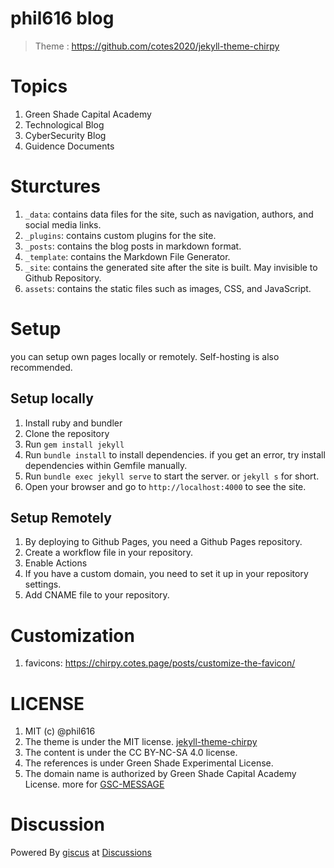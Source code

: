# phil616 blog

> Theme : https://github.com/cotes2020/jekyll-theme-chirpy

# Topics

1. Green Shade Capital Academy
2. Technological Blog
3. CyberSecurity Blog
4. Guidence Documents

# Sturctures

1. `_data`: contains data files for the site, such as navigation, authors, and social media links.
2. `_plugins`: contains custom plugins for the site.
3. `_posts`: contains the blog posts in markdown format.
4. `_template`: contains the Markdown File Generator.
5. `_site`: contains the generated site after the site is built. May invisible to Github Repository.
6. `assets`: contains the static files such as images, CSS, and JavaScript.

# Setup

you can setup own pages locally or remotely. Self-hosting is also recommended.

## Setup locally

1. Install ruby and bundler
2. Clone the repository
3. Run `gem install jekyll`
4. Run `bundle install` to install dependencies. if you get an error, try install dependencies within Gemfile manually.
5. Run `bundle exec jekyll serve` to start the server. or `jekyll s` for short.
6. Open your browser and go to `http://localhost:4000` to see the site.

## Setup Remotely

1. By deploying to Github Pages, you need a Github Pages repository.
2. Create a workflow file in your repository.
3. Enable Actions
4. If you have a custom domain, you need to set it up in your repository settings.
5. Add CNAME file to your repository.

# Customization

1. favicons: https://chirpy.cotes.page/posts/customize-the-favicon/

# LICENSE

1. MIT (c) @phil616
2. The theme is under the MIT license. [jekyll-theme-chirpy](https://github.com/cotes2020/jekyll-theme-chirpy)
3. The content is under the CC BY-NC-SA 4.0 license.
4. The references is under Green Shade Experimental License.
5. The domain name is authorized by Green Shade Capital Academy License. more for [GSC-MESSAGE](https://phil616.greenshadecapital.com/GSCMESSAGE.txt)

# Discussion

Powered By [giscus](https://github.com/giscus/giscus) at [Discussions](https://github.com/phil616/phil616.github.io/discussions)